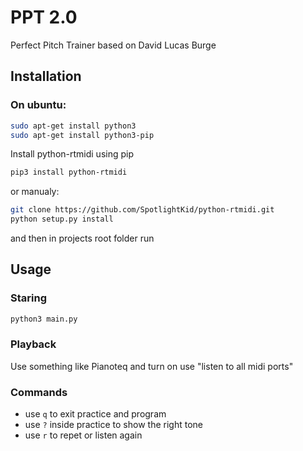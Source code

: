 # PPT 2.0
Perfect Pitch Trainer based on David Lucas Burge

## Installation

### On ubuntu:

```bash
sudo apt-get install python3
sudo apt-get install python3-pip
```
Install python-rtmidi using pip
```bash
pip3 install python-rtmidi
```
or manualy:
```bash
git clone https://github.com/SpotlightKid/python-rtmidi.git
python setup.py install
```
and then in projects root folder run

## Usage

### Staring

```bash
python3 main.py
```
### Playback

Use something like Pianoteq and turn on use "listen to all midi ports"

### Commands

- use `q` to exit practice and program
- use `?` inside practice to show the right tone
- use `r` to repet or listen again
